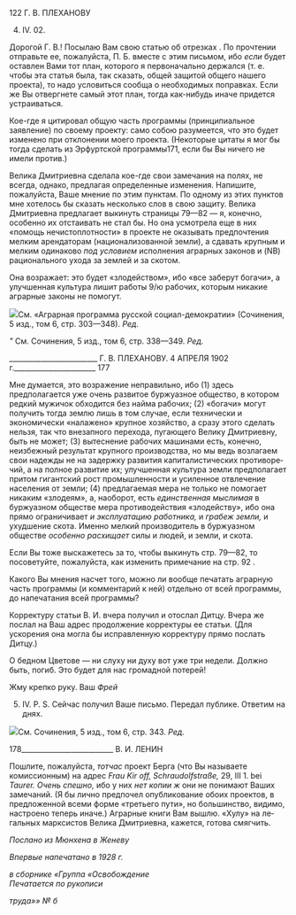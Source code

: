 122 Г. В. ПЛЕХАНОВУ

4. IV. 02.

Дорогой Г. В.! Посылаю Вам свою статью об отрезках . По прочтении отправьте ее, пожалуйста, П. Б. вместе с этим письмом, ибо _если_ будет оставлен Вами тот план, кото­рого я первоначально держался (т. е. чтобы эта статья была, так сказать, общей защитой общего нашего проекта), то надо условиться сообща о необходимых поправках. Если же Вы отвергнете самый этот план, тогда как-нибудь иначе придется устраиваться.

Кое-где я цитировал общую часть программы (принципиальное заявление) по сво­ему проекту: само собою разумеется, что это будет изменено при отклонении моего проекта. (Некоторые цитаты я мог бы тогда сделать из Эрфуртской программы171, если бы Вы ничего не имели против.)

Велика Дмитриевна сделала кое-где свои замечания на полях, не всегда, однако, предлагая определенные изменения. Напишите, пожалуйста, Ваше мнение по этим пунктам. По одному из этих пунктов мне хотелось бы сказать несколько слов в свою защиту. Велика Дмитриевна предлагает выкинуть страницы 79—82 — я, конечно, особенно их отстаивать не стал бы. Но она усмотрела еще в них «помощь нечистоплот­ности» в проекте не оказывать предпочтения мелким арендаторам (национализованной земли), а сдавать крупным и мелким одинаково _под условием_ исполнения аграрных законов и (NB) рационального ухода за землей и за скотом.

Она возражает: это будет «злодейством», ибо «все заберут богачи», а улучшенная культура лишит работы 9/ю рабочих, которым никакие аграрные законы не помогут.

![](file:///C:/Users/bot32/AppData/Local/Temp/msohtmlclip1/01/clip_image001.png)См. «Аграрная программа русской социал-демократии» (Сочинения, 5 изд., том 6, стр. 303—348). _Ред._

_"_ См. Сочинения, 5 изд., том 6, стр. 338—349. _Ред._

  

_________________________ Г. В. ПЛЕХАНОВУ. 4 АПРЕЛЯ 1902 г._______________________ 177

Мне думается, это возражение неправильно, ибо (1) здесь предполагается уже очень развитое буржуазное общество, в котором редкий мужичок обходится без найма рабо­чих; (2) «богачи» могут получить тогда землю лишь в том случае, если технически и экономически «налажено» крупное хозяйство, а сразу этого сделать нельзя, так что вне­запного перехода, пугающего Велику Дмитриевну, быть не может; (3) вытеснение ра­бочих машинами есть, конечно, неизбежный результат крупного производства, но мы ведь возлагаем свои надежды не на задержку развития капиталистических противоре­чий, а на полное развитие их; улучшенная культура земли предполагает притом гигант­ский рост промышленности и усиленное отвлечение населения от земли; (4) предлагае­мая мера не только не помогает никаким «злодеям», а, наоборот, есть _единственная мыслимая_ в буржуазном обществе мера противодействия «злодейству», ибо она прямо ограничивает _и эксплуатацию работника,_ и _грабеж земли,_ и ухудшение скота. Именно мелкий производитель в буржуазном обществе _особенно расхищает_ силы и людей, и земли, и скота.

Если Вы тоже выскажетесь за то, чтобы выкинуть стр. 79—82, то посоветуйте, по­жалуйста, как изменить примечание на стр. 92 .

Какого Вы мнения насчет того, можно ли вообще печатать аграрную часть програм­мы (и комментарий к ней) отдельно от всей программы, до напечатания всей програм­мы?

Корректуру статьи В. И. вчера получил и отослал Дитцу. Вчера же послал на Ваш адрес продолжение корректуры ее статьи. (Для ускорения она могла бы исправленную корректуру прямо послать Дитцу.)

О бедном Цветове — ни слуху ни духу вот уже три недели. Должно быть, погиб. Это будет для нас громадной потерей!

Жму крепко руку. Ваш _Фрей_

5. IV. P. S. Сейчас получил Ваше письмо. Передал публике. Ответим на днях.

![](file:///C:/Users/bot32/AppData/Local/Temp/msohtmlclip1/01/clip_image002.png)См. Сочинения, 5 изд., том 6, стр. 343. _Ред._

  

178__________________________ В. И. ЛЕНИН

Пошлите, пожалуйста, _тотчас_ проект Берга (что Вы называете комиссионным) на адрес _Frau_ _Kir_ _off, Schraudolfstraße,_ 29, III 1. bei _Taurer._ _Очень спешно,_ ибо у них _нет копии ж_ они не понимают Ваших замечаний. (Я бы лично предпочел опуб­ликование обоих проектов, в предложенной всеми форме «третьего пути», но большин­ство, видимо, настроено теперь иначе.) Аграрные книги Вам вышлю. «Хулу» на ле­гальных марксистов Велика Дмитриевна, кажется, готова смягчить.

_Послано из Мюнхена в Женеву_

_Впервые напечатано в 1928 г._

_в сборнике «Группа «Освобождение_                                                              _Печатается по рукописи_

_труда»» № б_